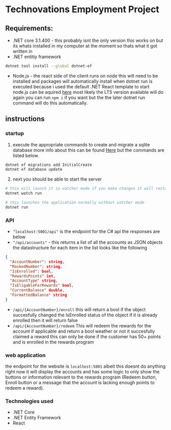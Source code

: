 # Technovations Employment Project
## Requirements:
* .NET core 3.1.400 - this probably isnt the only version this works on but its whats installed in my computer at the moment so thats what it got written in
* .NET entitiy framework
```bash
dotnet tool install --global dotnet-ef
```

* Node.js - the react side of the client runs on node this will need to be installed and packages will automatically install when dotnet run is executed because i used the default .NET React template to start node.js can be aquired [here](https://nodejs.org/en/) most likely the LTS version available will do again you can run ```npm i``` if you want but the the later dotnet run command will do this automatically.

## instructions
### startup
1. execute the appropriate commands to create and migrate a sqlite database more info about this can be found [Here](https://docs.microsoft.com/en-us/ef/core/miscellaneous/cli/dotnet) but the commands are listed below.
```bash
dotnet ef migrations add InitialCreate
dotnet ef database update
```
2. next you should be able to start the server 
  
```bash
# this will launch it in watcher mode if you make changes it will restart automatically
dotnet watch run
```
```bash
# this launches the application normally without watcher mode
dotnet run
```


### API
* ```"localhost:5001/api"``` is the endpoint for the C# api the responses are below
* ```"/api/accounts"``` - this returns a list of all the accounts as JSON objects the datastructure for each item in the list looks like the following
```JSON
{
  "AccountNumber": string,
  "MaskedNumber": string,
  "IsEnrolled": bool,
  "RewardsPoints" int,
  "AccountType" string,
  "IsEligableForRewards" bool,
  "CurrentBalance" double,
  "FormattedBalance" string
}
```
* ```/api/{AccountNumber}/enroll``` this will return a bool if the object succesfully changed the IsEnrolled status of the object if it is already enrolled then it will return false
* ```/api/{AccountNumber}/redeem``` This will redeem the rewards for the account if applicable and return a bool weather or not it succesfully claimed a reward this can only be done if the customer has 50+ points and is enrolled in the rewards program 

### web application
the endpoint for the website is ```localhost:5001``` albeit this doesnt do anything right now it will display the accounts and has some logic to only show the buttons or information relevant to the rewards program (Redeem button, Enroll button or a message that the account is lacking enough points to redeem a reward).

### Technologies used
* .NET Core
* .NET Entity Framework
* React